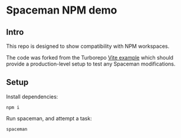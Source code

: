 # Spaceman NPM demo

## Intro

This repo is designed to show compatibility with NPM workspaces.

The code was forked from the Turborepo [Vite example](https://github.com/vercel/turborepo/tree/main/examples/with-vite) which should provide a production-level setup to test any Spaceman modifications.

## Setup

Install dependencies:

```
npm i 
```

Run spaceman, and attempt a task:

```bash
spaceman
```
